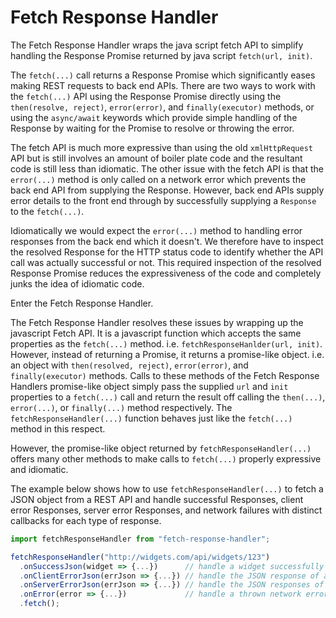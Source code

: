 # Fetch Response Handler

The Fetch Response Handler wraps the java script fetch API to simplify handling the Response Promise returned by java script `fetch(url, init)`.

The `fetch(...)` call returns a Response Promise which significantly eases making REST requests to back end APIs.
There are two ways to work with the `fetch(...)` API using the Response Promise directly using the `then(resolve, reject)`, `error(error)`, and `finally(executor)` methods, or using the `async/await` keywords which provide simple handling of the Response by waiting for the Promise to resolve or throwing the error.

The fetch API is much more expressive than using the old `xmlHttpRequest` API but is still involves an amount of boiler plate code and the resultant code is still less than idiomatic.
The other issue with the fetch API is that the `error(...)` method is only called on a network error which prevents the back end API from supplying the Response. 
However, back end APIs supply error details to the front end through by successfully supplying a `Response` to the `fetch(...)`.

Idiomatically we would expect the `error(...)` method to handling error responses from the back end which it doesn't. We therefore have to inspect the resolved Response for the HTTP status code to identify whether the API call was actually successful or not. This required inspection of the resolved Response Promise reduces the expressiveness of the code and completely junks the idea of idiomatic code.

Enter the Fetch Response Handler.

The Fetch Response Handler resolves these issues by wrapping up the javascript Fetch API. It is a javascript function which accepts the same properties as the `fetch(...)` method. i.e. `fetchResponseHanlder(url, init)`. However, instead of returning a Promise, it returns a promise-like object. i.e. an object with `then(resolved, reject)`, `error(error)`, and `finally(executor)` methods.
Calls to these methods of the Fetch Response Handlers promise-like object simply pass the supplied `url` and `init` properties to a `fetch(...)` call and return the result off calling the `then(...)`, `error(...)`, or `finally(...)` method respectively. The `fetchResponseHandler(...)` function behaves just like the `fetch(...)` method in this respect.

However, the promise-like object returned by `fetchResponseHandler(...)` offers many other methods to make calls to `fetch(...)` properly expressive and idiomatic.

The example below shows how to use `fetchResponseHandler(...)` to fetch a JSON object from a REST API and handle successful Responses, client error Responses, server error Responses, and network failures with distinct callbacks for each type of response.

```javascript
import fetchResponseHandler from "fetch-response-handler";

fetchResponseHandler("http://widgets.com/api/widgets/123")
  .onSuccessJson(widget => {...})      // handle a widget successfully supplied from the REST API
  .onClientErrorJson(errJson => {...}) // handle the JSON response of all 4** HTTP status responses
  .onServerErrorJson(errJson => {...}) // handle the JSON responses of all 5** HTTP status responses
  .onError(error => {...})             // handle a thrown network error
  .fetch();
```



